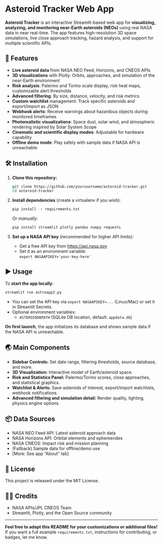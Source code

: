 # Asteroid Tracker Web App

**Asteroid Tracker** is an interactive Streamlit-based web app for **visualizing, analyzing, and monitoring near-Earth asteroids (NEOs)** using real NASA data in near real-time. The app features high-resolution 3D space simulations, live close approach tracking, hazard analysis, and support for multiple scientific APIs.

## 🚀 Features

- **Live asteroid data** from NASA NEO Feed, Horizons, and CNEOS APIs
- **3D visualizations** with Plotly: Orbits, approaches, and simulation of the near-Earth environment
- **Risk analysis**: Palermo and Torino scale display, risk heat maps, customizable alert thresholds
- **Advanced filtering**: By size, distance, velocity, and risk metrics
- **Custom watchlist** management: Track specific asteroids and export/import as JSON
- **Webhook alerts**: Receive warnings about hazardous objects during monitored timeframes
- **Photorealistic visualizations**: Space dust, solar wind, and atmospheric rendering inspired by Solar System Scope
- **Cinematic and scientific display modes**: Adjustable for hardware capability
- **Offline demo mode**: Play safely with sample data if NASA API is unreachable

## 🛠 Installation

1. **Clone this repository:**
   ```bash
   git clone https://github.com/yourusername/asteroid-tracker.git
   cd asteroid-tracker
   ```

2. **Install dependencies** (create a virtualenv if you wish):
   ```bash
   pip install -r requirements.txt
   ```
   *Or manually:*
   ```bash
   pip install streamlit plotly pandas numpy requests
   ```

3. **Set up a NASA API key** (recommended for higher API limits):
   - Get a free API key from https://api.nasa.gov
   - Set it as an environment variable:  
     `export NASAAPIKEY='your-key-here'`

## ▶️ Usage

To **start the app locally**:
```bash
streamlit run astroapp2.py
```

- You can set the API key via `export NASAAPIKEY=...` (Linux/Mac) or set it in Streamlit Secrets.
- Optional environment variables:
  - `ASTEROIDDBPATH` (SQLite DB location, default: `appdata.db`)

**On first launch**, the app initializes its database and shows sample data if the NASA API is unreachable.

## 🌏 Main Components

- **Sidebar Controls:** Set date range, filtering thresholds, source database, and more.
- **3D Visualization:** Interactive model of Earth/asteroid space.
- **Risk and Statistics Panel:** Palermo/Torino scores, close approaches, and statistical graphics.
- **Watchlist & Alerts:** Save asteroids of interest, export/import watchlists, webhook notifications.
- **Advanced filtering and simulation detail:** Render quality, lighting, physics engine options.

## 📦 Data Sources

- NASA NEO Feed API: Latest asteroid approach data
- NASA Horizons API: Orbital elements and ephemerides
- NASA CNEOS: Impact risk and mission planning
- (Fallback) Sample data for offline/demo use
- [More: See app “About” tab]

## 📜 License

This project is released under the MIT License.

## 🙋‍♂️ Credits

- NASA APIs/JPL CNEOS Team
- Streamlit, Plotly, and the Open Source community

---

**Feel free to adapt this README for your customizations or additional files!** If you want a full example `requirements.txt`, instructions for contributing, or badges, let me know.

